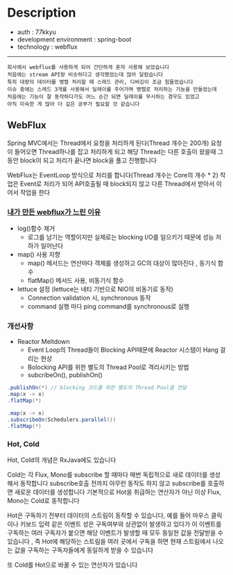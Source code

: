 # Description
- auth : 77kkyu
- development environment : spring-boot
- technology : webflux
---

``` text
회사에서 webflux를 사용하게 되어 간단하게 혼자 사용해 보았습니다 
처음에는 stream API랑 비슷하다고 생각했었는데 많아 달랐습니다 
특히 대량의 데이터를 병렬 처리할 때 스레드 관리, 디버깅이 조금 힘들었습니다 
이슈 중에는 스레드 3개를 사용해서 딜레이를 주어가며 병렬로 처리하는 기능을 만들었는데
처음에는 기능이 잘 동작하다가도 어느 순간 되면 딜레이를 무시하는 경우도 있었고
아직 미숙한 게 많아 더 깊은 공부가 필요할 것 같습니다
```
## WebFlux
Spring MVC에서는 Thread에서 요청을 처리하게 된다(Thread 개수는 200개)
요청이 들어오면 Thread하나를 잡고 처리하게 되고 해당 Thread는 다른 호출이 왔을때 그동안 block이 되고
처리가 끝나면 block을 풀고 진행합니다

WebFlux는 EventLoop 방식으로 처리를 합니다(Thread 개수는 Core의 개수 * 2)
작업은 Event로 처리가 되어 API호출될 때 block되지 않고 다른 Thread에서 받아서 이어서 작업을 한다

### [내가 만든 webflux가 느린 이유](https://forward.nhn.com/2020/session/26)
- log()함수 제거
    - 로그를 남기는 역할이지만 실제로는 blocking I/O를 일으키기 때문에 성능 저하가 일어난다
- map() 사용 지향
    - map() 메서드는 연산마다 객체를 생성하고 GC의 대상이 많아진다   , 동기식 함수
    - flatMap() 메서드 사용, 비동기식 함수
- lettuce 설정 (lettuce는 네티 기반으로 NIO의 비동기로 동작)
    - Connection validation 시, synchronous 동작
    - command 실행 마다 ping command를 synchronous로 실행

### 개선사항 
- Reactor Meltdown
    - Event Loop의 Thread들이 Blocking API때문에 Reactor 시스템이 Hang 걸리는 현상
    - Bolocking API를 위한 별도의 Thread Pool로 격리시키는 방법
    - subcribeOn(), publishOn()

``` java
.publishOn(*) // blocking 코드를 위한 별도의 Thread Pool을 전달
.map(x -> x)
.flatMap(*)
```
``` java
.map(x -> x)
.subscribeOn(Schedulers.parallel())
.flatMap(*)
```

### Hot, Cold
Hot, Cold의 개념은 RxJava에도 있습니다

Cold는 각 Flux, Mono를 subscribe 할 때마다 매번 독립적으로 새로 데이터를 생성해서 동작합니다
subscribe호출 전까지 아무런 동작도 하지 않고 subscribe를 호출하면 새로운 데이터를 생성합니다
기본적으로 Hot을 취급하는 연산자가 아닌 이상 Flux, Mono는 Cold로 동작합니다

Hot은 구독하기 전부터 데이터의 스트림이 동작할 수 있습니다,
예를 들어 마우스 클릭이나 키보드 입력 같은 이벤트 성은 구독여부와 상관없이 발생하고 있다가
이 이벤트를 구독하는 여러 구독자가 붙으면 해당 이벤트가 발생할 때 모두 동일한 값을 전달받을 수 있습니다
, 즉 Hot에 해당하는 스트림을 여러 곳에서 구독을 하면 현재 스트림에서 나오는 값을 구독하는 구독자들에게
동일하게 받을 수 있습니다

또 Cold를 Hot으로 바꿀 수 있는 연산자가 있습니다